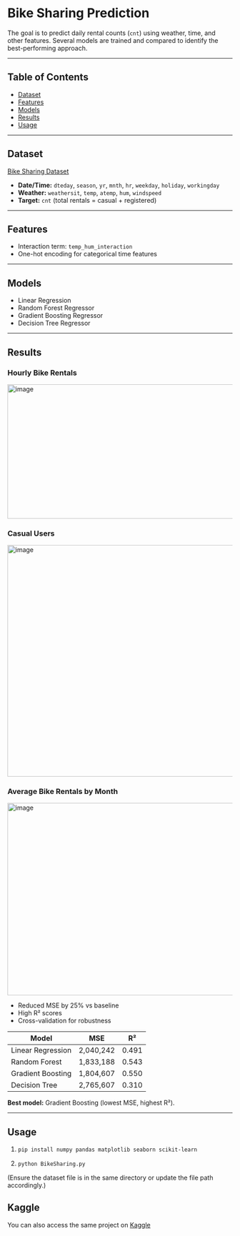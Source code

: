# Bike Sharing Prediction

The goal is to predict daily rental counts (`cnt`) using weather, time, and other features. Several models are trained and compared to identify the best-performing approach.   

---

## Table of Contents
- [Dataset](#dataset)
- [Features](#features)
- [Models](#models)
- [Results](#results)
- [Usage](#usage)

---

## Dataset
[Bike Sharing Dataset](https://www.kaggle.com/datasets/marklvl/bike-sharing-dataset/data)
- **Date/Time:** `dteday`, `season`, `yr`, `mnth`, `hr`, `weekday`, `holiday`, `workingday`  
- **Weather:** `weathersit`, `temp`, `atemp`, `hum`, `windspeed`  
- **Target:** `cnt` (total rentals = casual + registered)  

---

## Features
- Interaction term: `temp_hum_interaction`  
- One-hot encoding for categorical time features  

---

## Models
- Linear Regression  
- Random Forest Regressor  
- Gradient Boosting Regressor  
- Decision Tree Regressor

---

## Results

### Hourly Bike Rentals
<img width="800" height="301" alt="image" src="https://github.com/user-attachments/assets/69b11bff-b2e3-4b7c-a1c4-3d5a45c85271" />  

### Casual Users
<img width="800" height="519" alt="image" src="https://github.com/user-attachments/assets/a5b15170-cc26-4ad4-a944-59006875ef02" />   

### Average Bike Rentals by Month
<img width="800" height="431" alt="image" src="https://github.com/user-attachments/assets/b6f625bd-9223-48ad-8a2f-6e7d73c934a9" />   

- Reduced MSE by 25% vs baseline
- High R² scores
- Cross-validation for robustness

| Model               | MSE        | R²    |
|----------------------|------------|-------|
| Linear Regression    | 2,040,242  | 0.491 |
| Random Forest        | 1,833,188  | 0.543 |
| Gradient Boosting    | 1,804,607  | 0.550 |
| Decision Tree        | 2,765,607  | 0.310 |

**Best model:** Gradient Boosting (lowest MSE, highest R²).  

---

## Usage
1. ```bash
   pip install numpy pandas matplotlib seaborn scikit-learn
2. ```bash
   python BikeSharing.py
(Ensure the dataset file is in the same directory or update the file path accordingly.)

## Kaggle
You can also access the same project on [Kaggle](https://www.kaggle.com/code/gumaruw/predicting-bike-sharing-demand-with-ml)
